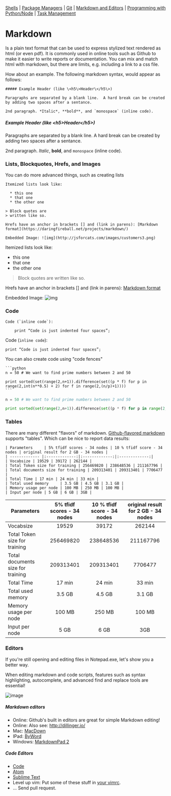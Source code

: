 [Shells](https://github.com/REU-SOS/EngineeringBasics/blob/master/Shells.md#shells) | [Package Managers](https://github.com/REU-SOS/EngineeringBasics/blob/master/PackageManagers.md#configuration-management) |  [Git](https://github.com/REU-SOS/EngineeringBasics/blob/master/Git.md#git) | [Markdown and Editors](https://github.com/REU-SOS/EngineeringBasics/blob/master/MarkdownEditors.md#markdown) | [Programming with Python/Node](https://github.com/REU-SOS/EngineeringBasics/blob/master/Programming.md#programming) | [Task Management](https://github.com/REU-SOS/EngineeringBasics/blob/master/OnlineTools.md#online-tools)

# Markdown

Is a plain text format that can be used to express stylized text rendered as html (or even pdf). It is commonly used in online tools such as Github to make it easier to write reports or documentation. You can mix and match html with markdown, but there are limits, e.g. including a link to a css file.

How about an example. The following markdown syntax, would appear as follows:

```
##### Example Header (like \<h5\>Header\</h5\>)

Paragraphs are separated by a blank line.  A hard break can be created by adding two spaces after a sentance.

2nd paragraph. *Italic*, **bold**, and `monospace` (inline code). 
```

##### Example Header (like \<h5\>Header\</h5\>)

Paragraphs are separated by a blank line.  A hard break can be created by adding two spaces after a sentance.

2nd paragraph. *Italic*, **bold**, and `monospace` (inline code). 

### Lists, Blockquotes, Hrefs, and Images

You can do more advanced things, such as creating lists
```
Itemized lists look like:

  * this one
  * that one
  * the other one

> Block quotes are
> written like so.

Hrefs have an anchor in brackets [] and (link in parens): [Markdown format](https://daringfireball.net/projects/markdown/)

Embedded Image: ![img](http://jsforcats.com/images/customers3.png)
```
Itemized lists look like:

  * this one
  * that one
  * the other one

> Block quotes are
> written like so.

Hrefs have an anchor in brackets [] and (link in parens): [Markdown format](https://daringfireball.net/projects/markdown/)

Embedded Image: ![img](http://jsforcats.com/images/customers3.png)

### Code

```
Code (`inline code`):

    print “Code is just indented four spaces”;
```

Code (`inline code`):

    print “Code is just indented four spaces”;

You can also create code using "code fences" 

    ```python
    n = 50 # We want to find prime numbers between 2 and 50

    print sorted(set(range(2,n+1)).difference(set((p * f) for p in range(2,int(n**0.5) + 2) for f in range(2,(n/p)+1))))
    ```

```python
n = 50 # We want to find prime numbers between 2 and 50

print sorted(set(range(2,n+1)).difference(set((p * f) for p in range(2,int(n**0.5) + 2) for f in range(2,(n/p)+1))))
```

### Tables

There are many different "flavors" of markdown. [Github-flavored markdown](https://help.github.com/articles/organizing-information-with-tables/) supports "tables". Which can be nice to report data results:

```
| Parameters     | 5% tfidf scores - 34 nodes | 10 % tfidf score - 34 nodes | original result for 2 GB - 34 nodes |
| ------------- |:-------------:|:-------------:|:-------------:|
| Vocabsize | 19529 | 39172 | 262144 |
| Total Token size for training | 256469820 | 238648536 | 211167796 |
| Total documents size for training | 209313401 | 209313401 | 7706477 |
| Total Time | 17 min | 24 min | 33 min |
| Total used memory     | 3.5 GB | 4.5 GB | 3.1 GB |
| Memory usage per node | 100 MB | 250 MB | 100 MB |
| Input per node | 5 GB | 6 GB | 3GB |
```
| Parameters     | 5% tfidf scores - 34 nodes | 10 % tfidf score - 34 nodes | original result for 2 GB - 34 nodes |
| ------------- |:-------------:|:-------------:|:-------------:|
| Vocabsize | 19529 | 39172 | 262144 |
| Total Token size for training | 256469820 | 238648536 | 211167796 |
| Total documents size for training | 209313401 | 209313401 | 7706477 |
| Total Time | 17 min | 24 min | 33 min |
| Total used memory     | 3.5 GB | 4.5 GB | 3.1 GB |
| Memory usage per node | 100 MB | 250 MB | 100 MB |
| Input per node | 5 GB | 6 GB | 3GB |

### Editors

If you're still opening and editing files in Notepad.exe, let's show you a better way.

When editing markdown and code scripts, features such as syntax highlighting, autocomplete, and advanced find and replace tools are essential!

![image](https://cloud.githubusercontent.com/assets/742934/15635554/4360c340-25af-11e6-9d9c-c6ffe4b6b5be.png)


##### Markdown editors

* Online: Github's built in editors are great for simple Markdown editing!
* Online: Also see: http://dillinger.io/
* Mac: [MacDown](http://macdown.uranusjr.com/)
* IPad: [ByWord](https://itunes.apple.com/us/app/byword/id482063361?mt=8)
* Windows: [MarkdownPad 2](http://markdownpad.com/download.html)

##### Code Editors

* [Code](https://code.visualstudio.com/)
* [Atom](https://atom.io/)
* [Sublime Text](https://www.sublimetext.com/)
* Level up vim: Put some of these stuff in [your vimrc](http://amix.dk/vim/vimrc.html).
* ... Send pull request.

